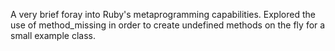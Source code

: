 A very brief foray into Ruby's metaprogramming capabilities. Explored the use of method_missing in order to create undefined methods on the fly for a small example class.